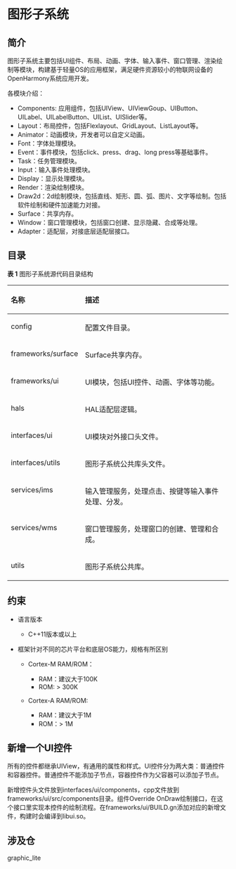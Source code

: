 # 图形子系统<a name="ZH-CN_TOPIC_0000001051979319"></a>

## 简介<a name="section5243712115918"></a>

图形子系统主要包括UI组件、布局、动画、字体、输入事件、窗口管理、渲染绘制等模块，构建基于轻量OS的应用框架，满足硬件资源较小的物联网设备的OpenHarmony系统应用开发。

各模块介绍：

-   Components: 应用组件，包括UIView、UIViewGoup、UIButton、UILabel、UILabelButton、UIList、UISlider等。
-   Layout：布局控件，包括Flexlayout、GridLayout、ListLayout等。
-   Animator：动画模块，开发者可以自定义动画。
-   Font：字体处理模块。
-   Event：事件模块，包括click、press、drag、long press等基础事件。
-   Task：任务管理模块。
-   Input：输入事件处理模块。
-   Display：显示处理模块。
-   Render：渲染绘制模块。
-   Draw2d：2d绘制模块，包括直线、矩形、圆、弧、图片、文字等绘制。包括软件绘制和硬件加速能力对接。
-   Surface：共享内存。
-   Window：窗口管理模块，包括窗口创建、显示隐藏、合成等处理。
-   Adapter：适配层，对接底层适配层接口。

## 目录<a name="section99241319175914"></a>

**表 1**  图形子系统源代码目录结构

<a name="table2977131081412"></a>
<table><thead align="left"><tr id="row7977610131417"><th class="cellrowborder" valign="top" width="17.7%" id="mcps1.2.3.1.1"><p id="p18792459121314"><a name="p18792459121314"></a><a name="p18792459121314"></a>名称</p>
</th>
<th class="cellrowborder" valign="top" width="82.3%" id="mcps1.2.3.1.2"><p id="p77921459191317"><a name="p77921459191317"></a><a name="p77921459191317"></a>描述</p>
</th>
</tr>
</thead>
<tbody><tr id="row17977171010144"><td class="cellrowborder" valign="top" width="17.7%" headers="mcps1.2.3.1.1 "><p id="p2793159171311"><a name="p2793159171311"></a><a name="p2793159171311"></a>config</p>
</td>
<td class="cellrowborder" valign="top" width="82.3%" headers="mcps1.2.3.1.2 "><p id="p879375920132"><a name="p879375920132"></a><a name="p879375920132"></a>配置文件目录。</p>
</td>
</tr>
<tr id="row6978161091412"><td class="cellrowborder" valign="top" width="17.7%" headers="mcps1.2.3.1.1 "><p id="p37931659101311"><a name="p37931659101311"></a><a name="p37931659101311"></a>frameworks/surface</p>
</td>
<td class="cellrowborder" valign="top" width="82.3%" headers="mcps1.2.3.1.2 "><p id="p6793059171318"><a name="p6793059171318"></a><a name="p6793059171318"></a>Surface共享内存。</p>
</td>
</tr>
<tr id="row6978201031415"><td class="cellrowborder" valign="top" width="17.7%" headers="mcps1.2.3.1.1 "><p id="p117935599130"><a name="p117935599130"></a><a name="p117935599130"></a>frameworks/ui</p>
</td>
<td class="cellrowborder" valign="top" width="82.3%" headers="mcps1.2.3.1.2 "><p id="p0793185971316"><a name="p0793185971316"></a><a name="p0793185971316"></a>UI模块，包括UI控件、动画、字体等功能。</p>
</td>
</tr>
<tr id="row1897841071415"><td class="cellrowborder" valign="top" width="17.7%" headers="mcps1.2.3.1.1 "><p id="p16793185961315"><a name="p16793185961315"></a><a name="p16793185961315"></a>hals</p>
</td>
<td class="cellrowborder" valign="top" width="82.3%" headers="mcps1.2.3.1.2 "><p id="p14793959161317"><a name="p14793959161317"></a><a name="p14793959161317"></a>HAL适配层逻辑。</p>
</td>
</tr>
<tr id="row1420633124613"><td class="cellrowborder" valign="top" width="17.7%" headers="mcps1.2.3.1.1 "><p id="p16207133194613"><a name="p16207133194613"></a><a name="p16207133194613"></a>interfaces/ui</p>
</td>
<td class="cellrowborder" valign="top" width="82.3%" headers="mcps1.2.3.1.2 "><p id="p182076317465"><a name="p182076317465"></a><a name="p182076317465"></a>UI模块对外接口头文件。</p>
</td>
</tr>
<tr id="row1679114715461"><td class="cellrowborder" valign="top" width="17.7%" headers="mcps1.2.3.1.1 "><p id="p1079120477466"><a name="p1079120477466"></a><a name="p1079120477466"></a>interfaces/utils</p>
</td>
<td class="cellrowborder" valign="top" width="82.3%" headers="mcps1.2.3.1.2 "><p id="p1279144754611"><a name="p1279144754611"></a><a name="p1279144754611"></a>图形子系统公共库头文件。</p>
</td>
</tr>
<tr id="row1534591617478"><td class="cellrowborder" valign="top" width="17.7%" headers="mcps1.2.3.1.1 "><p id="p43456161472"><a name="p43456161472"></a><a name="p43456161472"></a>services/ims</p>
</td>
<td class="cellrowborder" valign="top" width="82.3%" headers="mcps1.2.3.1.2 "><p id="p23451616124717"><a name="p23451616124717"></a><a name="p23451616124717"></a>输入管理服务，处理点击、按键等输入事件处理、分发。</p>
</td>
</tr>
<tr id="row1044522874716"><td class="cellrowborder" valign="top" width="17.7%" headers="mcps1.2.3.1.1 "><p id="p644516283476"><a name="p644516283476"></a><a name="p644516283476"></a>services/wms</p>
</td>
<td class="cellrowborder" valign="top" width="82.3%" headers="mcps1.2.3.1.2 "><p id="p194451528144716"><a name="p194451528144716"></a><a name="p194451528144716"></a>窗口管理服务，处理窗口的创建、管理和合成。</p>
</td>
</tr>
<tr id="row48471930154713"><td class="cellrowborder" valign="top" width="17.7%" headers="mcps1.2.3.1.1 "><p id="p4847830134713"><a name="p4847830134713"></a><a name="p4847830134713"></a>utils</p>
</td>
<td class="cellrowborder" valign="top" width="82.3%" headers="mcps1.2.3.1.2 "><p id="p8847193074715"><a name="p8847193074715"></a><a name="p8847193074715"></a>图形子系统公共库。</p>
</td>
</tr>
</tbody>
</table>

## 约束<a name="section37625514114"></a>

-   语言版本
    -   C++11版本或以上

-   框架针对不同的芯片平台和底层OS能力，规格有所区别
    -   Cortex-M RAM/ROM：
        -   RAM：建议大于100K
        -   ROM:  \> 300K

    -   Cortex-A RAM/ROM:
        -   RAM：建议大于1M
        -   ROM：\> 1M



## 新增一个UI控件<a name="section266451716115"></a>

所有的控件都继承UIView，有通用的属性和样式。UI控件分为两大类：普通控件和容器控件。普通控件不能添加子节点，容器控件作为父容器可以添加子节点。

新增控件头文件放到interfaces/ui/components，cpp文件放到frameworks/ui/src/components目录。组件Override OnDraw绘制接口，在这个接口里实现本控件的绘制流程。在frameworks/ui/BUILD.gn添加对应的新增文件，构建时会编译到libui.so。

## 涉及仓<a name="section78781240113620"></a>

graphic\_lite

